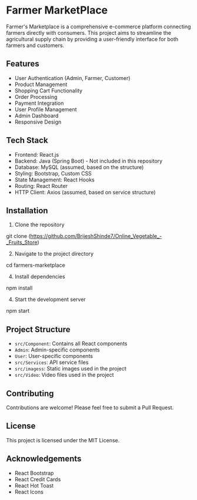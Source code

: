 # Farmer MarketPlace

Farmer's Marketplace is a comprehensive e-commerce platform connecting farmers directly with consumers. This project aims to streamline the agricultural supply chain by providing a user-friendly interface for both farmers and customers.

## Features

- User Authentication (Admin, Farmer, Customer)
- Product Management
- Shopping Cart Functionality
- Order Processing
- Payment Integration
- User Profile Management
- Admin Dashboard
- Responsive Design

## Tech Stack

- Frontend: React.js
- Backend: Java (Spring Boot) - Not included in this repository
- Database: MySQL (assumed, based on the structure)
- Styling: Bootstrap, Custom CSS
- State Management: React Hooks
- Routing: React Router
- HTTP Client: Axios (assumed, based on service structure)

## Installation

1. Clone the repository

git clone (https://github.com/BrijeshShinde7/Online_Vegetable_-_Fruits_Store)

2. Navigate to the project directory
   
cd farmers-marketplace

4. Install dependencies

npm install

4. Start the development server

npm start


## Project Structure

- `src/Component`: Contains all React components
- `Admin`: Admin-specific components
- `User`: User-specific components
- `src/Services`: API service files
- `src/imagess`: Static images used in the project
- `src/Video`: Video files used in the project

## Contributing

Contributions are welcome! Please feel free to submit a Pull Request.

## License

This project is licensed under the MIT License.

## Acknowledgements

- React Bootstrap
- React Credit Cards
- React Hot Toast
- React Icons
